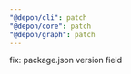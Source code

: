 ```yaml
---
"@depon/cli": patch
"@depon/core": patch
"@depon/graph": patch
---
```


fix: package.json version field
